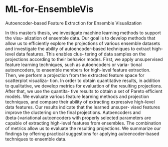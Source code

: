 # ML-for-EnsembleVis
Autoencoder-based Feature Extraction for Ensemble Visualization

In this master’s thesis, we investigate machine learning methods to support the visu-
alization of ensemble data. Our goal is to develop methods that allow us to efficiently
explore the projections of various ensemble datasets and investigate the ability of
autoencoder-based techniques to extract high-level data features. This enables clus-
tering of data samples on the projections according to their behavior modes. First,
we apply unsupervised feature learning techniques, such as autoencoders or varia-
tional autoencoders, to ensemble members for high-level feature extraction. Then,
we perform a projection from the extracted feature space for scatterplot visualiza-
tion. In order to obtain quantitative results, in addition to qualitative, we develop
metrics for evaluation of the resulting projections. After that, we use the quantita-
tive results to obtain a set of Pareto efficient models. We evaluate various feature
learning methods and projection techniques, and compare their ability of extracting
expressive high-level data features. Our results indicate that the learned unsuper-
vised features improve the clustering on the final projections. Autoencoders and
(beta-)variational autoencoders with properly selected parameters are capable of
extracting high-level features from ensembles. The combination of metrics allow
us to evaluate the resulting projections. We summarize our findings by offering
practical suggestions for applying autoencoder-based techniques to ensemble data.

